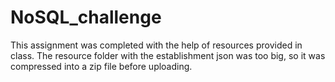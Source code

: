 # NoSQL_challenge

This assignment was completed with the help of resources provided in class. The resource folder with the establishment json was too big, so it was compressed into a zip file before uploading.
